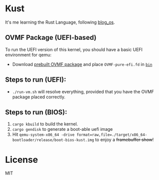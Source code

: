 # Kust

It's me learning the Rust Language, following [blog_os](https://github.com/phil-opp/blog_os).

## OVMF Package (UEFI-based)

To run the UEFI version of this kernel, you should have a basic UEFI environment for qemu:
- Download [prebuilt OVMF package](https://github.com/rust-osdev/ovmf-prebuilt) and place `OVMF-pure-efi.fd` in [`bin`](./bin)

## Steps to run (UEFI):

- `./run-vm.sh` will resolve everything, provided that you have the OVMF package placed correctly.

## Steps to run (BIOS):

1. `cargo kbuild` to build the kernel.
2. `cargo gendisk` to generate a boot-able uefi image
3. Hit `qemu-system-x86_64 -drive format=raw,file=./target/x86_64-bootloader/release/boot-bios-kust.img` to enjoy a ~~framebuffer show~~!


# License

MIT
